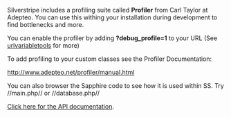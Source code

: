 Silverstripe includes a profiling suite called **Profiler** from Carl Taylor at Adepteo.  You can use this withing your installation during development to find bottlenecks and more.

You can enable the profiler by adding **?debug_profile=1** to your URL (See [urlvariabletools](urlvariabletools) for more)

To add profiling to your custom classes see the Profiler Documentation: 

http://www.adepteo.net/profiler/manual.html

You can also browser the Sapphire code to see how it is used within SS.  Try //main.php// or //database.php//

[Click here for the API documentation](http://api.silverstripe.org/trunk/sapphire/Profiler.html).
